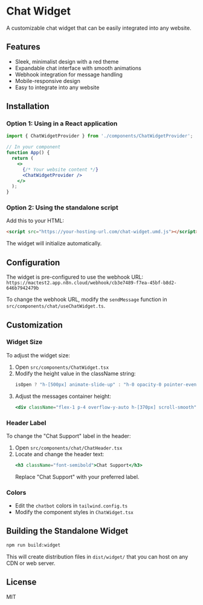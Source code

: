 
# Chat Widget

A customizable chat widget that can be easily integrated into any website.

## Features

- Sleek, minimalist design with a red theme
- Expandable chat interface with smooth animations
- Webhook integration for message handling
- Mobile-responsive design
- Easy to integrate into any website

## Installation

### Option 1: Using in a React application

```jsx
import { ChatWidgetProvider } from './components/ChatWidgetProvider';

// In your component
function App() {
  return (
    <>
      {/* Your website content */}
      <ChatWidgetProvider />
    </>
  );
}
```

### Option 2: Using the standalone script

Add this to your HTML:

```html
<script src="https://your-hosting-url.com/chat-widget.umd.js"></script>
```

The widget will initialize automatically.

## Configuration

The widget is pre-configured to use the webhook URL:
`https://mactest2.app.n8n.cloud/webhook/cb3e7489-f7ea-45bf-b8d2-646b7942479b`

To change the webhook URL, modify the `sendMessage` function in `src/components/chat/useChatWidget.ts`.

## Customization

### Widget Size

To adjust the widget size:

1. Open `src/components/ChatWidget.tsx`
2. Modify the height value in the className string:
   ```jsx
   isOpen ? "h-[500px] animate-slide-up" : "h-0 opacity-0 pointer-events-none"
   ```
3. Adjust the messages container height:
   ```jsx
   <div className="flex-1 p-4 overflow-y-auto h-[370px] scroll-smooth">
   ```

### Header Label

To change the "Chat Support" label in the header:

1. Open `src/components/chat/ChatHeader.tsx`
2. Locate and change the header text:
   ```jsx
   <h3 className="font-semibold">Chat Support</h3>
   ```
   Replace "Chat Support" with your preferred label.

### Colors

- Edit the `chatbot` colors in `tailwind.config.ts`
- Modify the component styles in `ChatWidget.tsx`

## Building the Standalone Widget

```sh
npm run build:widget
```

This will create distribution files in `dist/widget/` that you can host on any CDN or web server.

## License

MIT
